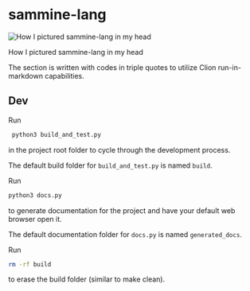 <h1>sammine-lang</h1>

![How I pictured sammine-lang in my head](https://github.com/badumbatish/sammine-lang/img.png)

How I pictured sammine-lang in my head



The section is written with codes in triple quotes to utilize Clion run-in-markdown capabilities.

<h2>Dev</h2>

Run
```bash
 python3 build_and_test.py
```
in the project root folder to cycle through the development process.

The default build folder for `build_and_test.py` is named `build`.

Run
```bash
python3 docs.py
```
to generate documentation for the project and have your default web browser open it.

The default documentation folder for `docs.py` is named `generated_docs`.

Run
```bash
rm -rf build
```
to erase the build folder (similar to make clean).